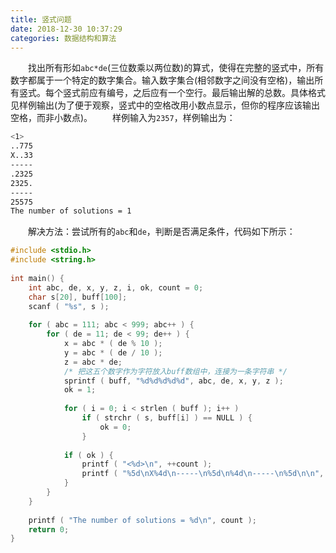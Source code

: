 ```yaml
---
title: 竖式问题
date: 2018-12-30 10:37:29
categories: 数据结构和算法
---
```

&emsp;&emsp;找出所有形如`abc*de`(三位数乘以两位数)的算式，使得在完整的竖式中，所有数字都属于一个特定的数字集合。输入数字集合(相邻数字之间没有空格)，输出所有竖式。每个竖式前应有编号，之后应有一个空行。最后输出解的总数。具体格式见样例输出(为了便于观察，竖式中的空格改用小数点显示，但你的程序应该输出空格，而非小数点)。
&emsp;&emsp;样例输入为`2357`，样例输出为：

``` bash
<1>
..775
X..33
-----
.2325
2325.
-----
25575
The number of solutions = 1
```

&emsp;&emsp;解决方法：尝试所有的`abc`和`de`，判断是否满足条件，代码如下所示：

``` c
#include <stdio.h>
#include <string.h>
​
int main() {
    int abc, de, x, y, z, i, ok, count = 0;
    char s[20], buff[100];
    scanf ( "%s", s );
​
    for ( abc = 111; abc < 999; abc++ ) {
        for ( de = 11; de < 99; de++ ) {
            x = abc * ( de % 10 );
            y = abc * ( de / 10 );
            z = abc * de;
            /* 把这五个数字作为字符放入buff数组中，连接为一条字符串 */
            sprintf ( buff, "%d%d%d%d%d", abc, de, x, y, z );
            ok = 1;
​
            for ( i = 0; i < strlen ( buff ); i++ )
                if ( strchr ( s, buff[i] ) == NULL ) {
                    ok = 0;
                }
​
            if ( ok ) {
                printf ( "<%d>\n", ++count );
                printf ( "%5d\nX%4d\n-----\n%5d\n%4d\n-----\n%5d\n\n", abc, de, x, y, z );
            }
        }
    }
​
    printf ( "The number of solutions = %d\n", count );
    return 0;
}
```